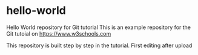 # hello-world
Hello World repository for Git tutorial
This is an example repository for the Git tutoial on https://www.w3schools.com

This repository is built step by step in the tutorial.
First editing after upload
